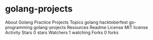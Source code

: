 # golang-projects
 About  Golang Practice Projects Topics golang hacktoberfest go-programming golang-projects Resources Readme License MIT license Activity Stars 0 stars Watchers 1 watching Forks 0 forks
